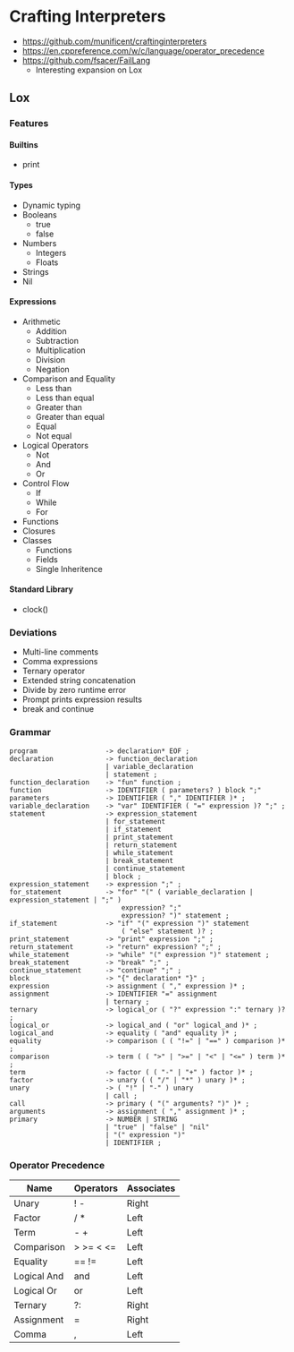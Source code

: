 # Crafting Interpreters

* https://github.com/munificent/craftinginterpreters
* https://en.cppreference.com/w/c/language/operator_precedence
* https://github.com/fsacer/FailLang
  * Interesting expansion on Lox

## Lox

### Features

#### Builtins

* print

#### Types

* Dynamic typing
* Booleans
  * true
  * false
* Numbers
  * Integers
  * Floats
* Strings
* Nil

#### Expressions

* Arithmetic
  * Addition
  * Subtraction
  * Multiplication
  * Division
  * Negation
* Comparison and Equality
  * Less than
  * Less than equal
  * Greater than
  * Greater than equal
  * Equal
  * Not equal
* Logical Operators
  * Not
  * And
  * Or
* Control Flow
  * If
  * While
  * For
* Functions
* Closures
* Classes
  * Functions
  * Fields
  * Single Inheritence

#### Standard Library

* clock()

### Deviations

* Multi-line comments
* Comma expressions
* Ternary operator
* Extended string concatenation
* Divide by zero runtime error
* Prompt prints expression results
* break and continue

### Grammar

```
program                 -> declaration* EOF ;
declaration             -> function_declaration
                        | variable_declaration
                        | statement ;
function_declaration    -> "fun" function ;
function                -> IDENTIFIER ( parameters? ) block ";"
parameters              -> IDENTIFIER ( "," IDENTIFIER )* ;
variable_declaration    -> "var" IDENTIFIER ( "=" expression )? ";" ;
statement               -> expression_statement
                        | for_statement
                        | if_statement
                        | print_statement
                        | return_statement
                        | while_statement
                        | break_statement
                        | continue_statement
                        | block ;
expression_statement    -> expression ";" ;
for_statement           -> "for" "(" ( variable_declaration | expression_statement | ";" )
                            expression? ";"
                            expression? ")" statement ;
if_statement            -> "if" "(" expression ")" statement
                            ( "else" statement )? ;
print_statement         -> "print" expression ";" ;
return_statement        -> "return" expression? ";" ;
while_statement         -> "while" "(" expression ")" statement ;
break_statement         -> "break" ";" ;
continue_statement      -> "continue" ";" ;
block                   -> "{" declaration* "}" ;
expression              -> assignment ( "," expression )* ;
assignment              -> IDENTIFIER "=" assignment
                        | ternary ;
ternary                 -> logical_or ( "?" expression ":" ternary )? ;
logical_or              -> logical_and ( "or" logical_and )* ;
logical_and             -> equality ( "and" equality )* ;
equality                -> comparison ( ( "!=" | "==" ) comparison )* ;
comparison              -> term ( ( ">" | ">=" | "<" | "<=" ) term )* ;
term                    -> factor ( ( "-" | "+" ) factor )* ;
factor                  -> unary ( ( "/" | "*" ) unary )* ;
unary                   -> ( "!" | "-" ) unary
                        | call ;
call                    -> primary ( "(" arguments? ")" )* ;
arguments               -> assignment ( "," assignment )* ;
primary                 -> NUMBER | STRING
                        | "true" | "false" | "nil"
                        | "(" expression ")"
                        | IDENTIFIER ;
```

### Operator Precedence

| Name        | Operators | Associates |
| ----------- | --------- |----------- |
| Unary       | ! -       | Right      |
| Factor      | / *       | Left       |
| Term        | - +       | Left       |
| Comparison  | > >= < <= | Left       |
| Equality    | == !=     | Left       |
| Logical And | and       | Left       |
| Logical Or  | or        | Left       |
| Ternary     | ?:        | Right      |
| Assignment  | =         | Right      |
| Comma       | ,         | Left       |
